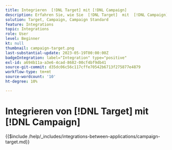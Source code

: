 ```yaml
---
title: Integrieren  [!DNL Target] mit [!DNL Campaign]
description: Erfahren Sie, wie Sie  [!DNL Target]  mit  [!DNL Campaign].
solution: Target, Campaign, Campaign Standard
feature: Integrations
topic: Integrations
role: User
level: Beginner
kt: null
thumbnail: campaign-target.png
last-substantial-update: 2023-05-19T00:00:00Z
badgeIntegration: label="Integration" type="positive"
exl-id: a694b11a-a3e6-4cad-8682-00cf4bf9db41
source-git-commit: d35dc06c56c117cffe70542b6713f275877e4879
workflow-type: tm+mt
source-wordcount: '10'
ht-degree: 10%

---
```


# Integrieren von [!DNL Target] mit [!DNL Campaign]

{{$include /help/_includes/integrations-between-applications/campaign-target.md}}
